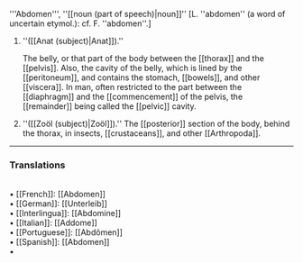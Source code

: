 '''Abdomen''', ''[[noun (part of speech)|noun]]'' [L. ''abdomen'' (a word of uncertain etymol.): cf. F. ''abdomen''.]

<ol>
<li>''([[Anat (subject)|Anat]]).''

The belly, or that part of the body between the [[thorax]] and the [[pelvis]]. Also, the cavity of the belly, which is lined by the [[peritoneum]], and contains the stomach, [[bowels]], and other [[viscera]]. In man, often restricted to the part between the [[diaphragm]] and the [[commencement]] of the pelvis, the [[remainder]] being called the [[pelvic]] cavity.

<li> ''([[Zo&ouml;l (subject)|Zo&ouml;l]]).'' The [[posterior]] section of the body, behind the thorax, in insects, [[crustaceans]], and other [[Arthropoda]].
</ol>

<HR> <P> <H3>Translations</H3>
<BR>• [[French]]: [[Abdomen]]
<BR>• [[German]]: [[Unterleib]]
<BR>• [[Interlingua]]: [[Abdomine]]
<BR>• [[Italian]]: [[Addome]]
<BR>• [[Portuguese]]: [[Abdômen]]
<BR>• [[Spanish]]: [[Abdomen]]
<BR>•